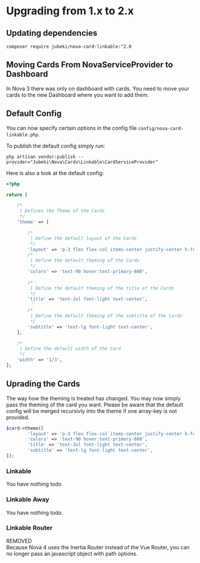 # Upgrading from 1.x to 2.x

## Updating dependencies

```
composer require jubeki/nova-card-linkable:^2.0
```

## Moving Cards From NovaServiceProvider to Dashboard

In Nova 3 there was only on dashboard with cards. You need to move your cards to the new Dashboard where you want to add them.

## Default Config

You can now specify certain options in the config file `config/nova-card-linkable.php`.

To publish the default config simply run:
```
php artisan vendor:publish --provider="Jubeki\Nova\Cards\Linkable\CardServiceProvider"
```

Here is also a look at the default config:
```php
<?php

return [

    /*
     | Defines the Theme of the Cards
     */
    'theme' => [

        /*
         | Define the default layout of the Cards
         */
        'layout' => 'p-3 flex flex-col items-center justify-center h-full',
        /*
         | Define the default theming of the Cards
         */
        'colors' => 'text-90 hover:text-primary-600',
    
        /*
         | Define the default theming of the title of the Cards
         */
        'title' => 'text-3xl font-light text-center',
    
        /*
         | Define the default theming of the subtitle of the Cards
         */
        'subtitle' => 'text-lg font-light text-center',
    ],

    /*
     | Define the default width of the Card
     */
    'width' => '1/3',
];
```

## Uprading the Cards

The way how the theming is treated has changed. You may now simply pass the theming of the card you want. Please be aware that the default config will be merged recursivly into the theme if one array-key is not provided.

```php
$card->theme([
        'layout' => 'p-3 flex flex-col items-center justify-center h-full',
        'colors' => 'text-90 hover:text-primary-600',
        'title' => 'text-3xl font-light text-center',
        'subtitle' => 'text-lg font-light text-center',
]);
```

### Linkable

You have nothing todo

### Linkable Away

You have nothing todo.

### Linkable Router

REMOVED  
Because Nova 4 uses the Inertia Router instead of the Vue Router, you can no longer pass an javascript object with path options.
